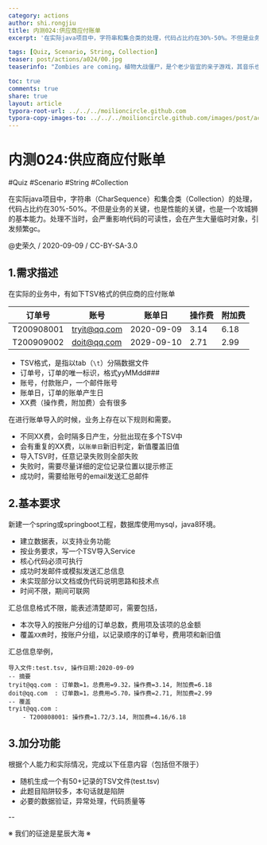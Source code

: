 ```yaml
---
category: actions
author: shi.rongjiu
title: 内测024:供应商应付账单
excerpt: '在实际java项目中，字符串和集合类的处理，代码占比约在30%-50%。不但是业务的关键，也是性能的关键。处理不当时，会严重影响代码的可读性，在性能上会产生大量临时对象，频繁gc。'

tags: [Quiz, Scenario, String, Collection]
teaser: post/actions/a024/00.jpg
teaserinfo: "Zombies are coming，植物大战僵尸，是个老少皆宜的亲子游戏，其音乐也异常经典"

toc: true
comments: true
share: true
layout: article
typora-root-url: ../../../moilioncircle.github.com
typora-copy-images-to: ../../../moilioncircle.github.com/images/post/actions/a024/
---
```


# 内测024:供应商应付账单

#Quiz #Scenario #String #Collection

在实际java项目中，字符串（CharSequence）和集合类（Collection<E>）的处理，代码占比约在30%-50%。不但是业务的关键，也是性能的关键，也是一个攻城狮的基本能力。处理不当时，会严重影响代码的可读性，会在产生大量临时对象，引发频繁gc。

@史荣久 / 2020-09-09 / CC-BY-SA-3.0  

## 1.需求描述

在实际的业务中，有如下TSV格式的供应商的应付账单

| 订单号     | 账号         | 账单日     | 操作费 | 附加费 |
| ---------- | ------------ | ---------- | ------ | ------ |
| T200908001 | tryit@qq.com | 2020-09-09 | 3.14   | 6.18   |
| T200909002 | doit@qq.com  | 2029-09-10 | 2.71   | 2.99   |

* TSV格式，是指以tab（`\t`）分隔数据文件
* 订单号，订单的唯一标识，格式yyMMdd###
* 账号，付款账户，一个邮件账号
* 账单日，订单的账单产生日
* XX费（操作费，附加费）会有很多

在进行账单导入的时候，业务上存在以下规则和需要。

* 不同XX费，会时隔多日产生，分批出现在多个TSV中
* 会有重复的XX费，以`账单日`新旧判定，新值覆盖旧值
* 导入TSV时，任意记录失败则全部失败
* 失败时，需要尽量详细的定位记录位置以提示修正
* 成功时，需要给账号的email发送汇总邮件

## 2.基本要求

新建一个spring或springboot工程，数据库使用mysql，java8环境。

* 建立数据表，以支持业务功能
* 按业务要求，写一个TSV导入Service
* 核心代码必须可执行
* 成功时发邮件或模拟发送汇总信息
* 未实现部分以文档或伪代码说明思路和技术点
* 时间不限，期间可联网

汇总信息格式不限，能表述清楚即可，需要包括，

* 本次导入的按账户分组的订单总数，费用项及该项的总金额
* 覆盖`XX费`时，按账户分组，以记录顺序的订单号，费用项和新旧值

汇总信息举例，

```
导入文件:test.tsv, 操作日期:2020-09-09
-- 摘要
tryit@qq.com : 订单数=1，总费用=9.32，操作费=3.14, 附加费=6.18
doit@qq.com  : 订单数=1，总费用=5.70，操作费=2.71, 附加费=2.99
-- 覆盖
tryit@qq.com : 
	- T200808001: 操作费=1.72/3.14, 附加费=4.16/6.18
```

## 3.加分功能

根据个人能力和实际情况，完成以下任意内容（包括但不限于）

* 随机生成一个有50+记录的TSV文件(test.tsv)
* 此题目陷阱较多，本句话就是陷阱
* 必要的数据验证，异常处理，代码质量等

--

※ 我们的征途是星辰大海 ※


